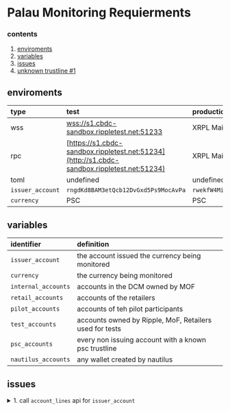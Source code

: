 #  Palau Monitoring Requierments

###  contents

1.  [enviroments](#enviroments)
2.  [variables](#variables)
3.  [issues](#issues)
4.  [unknown trustline #1](#unknown-trustline--1)

##  enviroments

| type | test | production |
|:----|:----|:----|
| wss | [wss://s1.cbdc-sandbox.rippletest.net:51233](wss://s1.cbdc-sandbox.rippletest.net:51233) | XRPL Mainnet |
| rpc | [https://s1.cbdc-sandbox.rippletest.net:51234](http://s1.cbdc-sandbox.rippletest.net:51234) | XRPL Mainnet |
| toml | undefined | undefined |
| `issuer_account` | `rngdKd8BAM3etQcb12DvGxd5Ps9MocAvPa` | `rwekfW4MiS5yZjXASRBDzzPPWYKuHvKP7E` |
| `currency` | PSC | PSC |

##  variables

| identifier | definition |
|:----------|:----------|
| `issuer_account` | the account issued the currency being monitored |
| `currency` | the currency being monitored |
| `internal_accounts` | accounts in the DCM owned by MOF |
| `retail_accounts` | accounts of the retailers |
| `pilot_accounts` | accounts of teh pilot participants |
| `test_accounts` | accounts owned by Ripple, MoF, Retailers used for tests |
| `psc_accounts` | every non issuing account with a known psc trustline |
| `nautilus_accounts` | any wallet created by nautilus |

##  issues

<details><summary>1.  call <code>account_lines</code> api for <code>issuer_account</code></summary>

-  any trustlines not known to pilot alert
-  alert message must include psc balance and need to freeze

find the api or the list of function calls i can use in order
to make this alert message that will probably be within serverInfo.ts
go through the list of accounts 
if an account != a psc_account
then provide console log alert regarding transaction





Sequelize CLI [Node: 20.2.0, CLI: 6.6.1, ORM: 6.32.1]

Loaded configuration file "src/db/config/config.js".
Using environment "development".
== 20230623152716-dev: migrating =======
{
  "tenant1": {
    "tenant_id": "7a614d2f-b21b-4bfb-bec5-74405041dfb2",
    "tenant_name": "Oceana",
    "tenant_ws_endpoint": "wss://s1.ripple.com",
    "tenant_process_endpoint": "http://localhost:4001",
    "tenant_active": true
  },
  "tenant2": {
    "tenant_id": "0a0178d3-e3b0-4f89-b2d0-7f48cb475188",
    "tenant_name": "Althea",
    "tenant_ws_endpoint": "wss://s1.cbdc-sandbox.rippletest.net:51233",
    "tenant_process_endpoint": "http://localhost:4002",
    "tenant_active": false
  },
  "tenant3": {
    "tenant_id": "6121e2cd-973c-4957-aac0-ff538a695082",
    "tenant_name": "London",
    "tenant_ws_endpoint": "wss://s1.cbdc-sandbox.rippletest.net:51233",
    "tenant_process_endpoint": "http://localhost:4003",
    "tenant_active": true
  },
  "tenant4": {
    "tenant_id": "0d1e373c-5595-4eed-b115-28e7dc97f363",
    "tenant_name": "Rai",
    "tenant_ws_endpoint": "wss://s1.cbdc-sandbox.rippletest.net:51233",
    "tenant_process_endpoint": "http://localhost:4001",
    "tenant_active": true
  }
}
== 20230623152716-dev: migrated (0.087s)

Done. Press any key to close the terminal.

###  cbdc wallet

universal payment identifier morganbergen$dev.cbdc.xpring.money
seed ssPNH2tK2qayLKBL3M47ZAgRgcsDH
